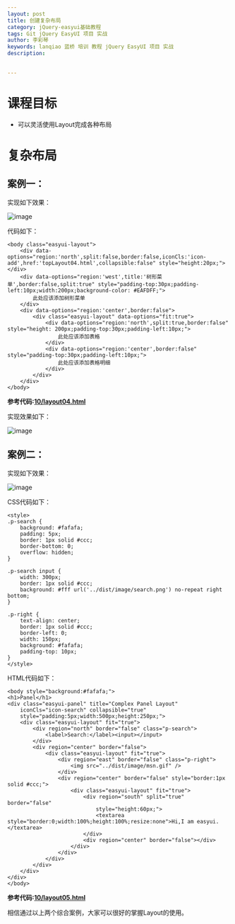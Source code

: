 ```yaml
---
layout: post  
title: 创建复杂布局    
category: jQuery-easyui基础教程  
tags: Git jQuery EasyUI 项目 实战  
author: 李彩琴  
keywords: lanqiao 蓝桥 培训 教程 jQuery EasyUI 项目 实战  
description:
  

---
```

# 课程目标

- 可以灵活使用Layout完成各种布局 


# 复杂布局

## 案例一：

  
实现如下效果：

![image](http://i.imgur.com/KKMNcWN.png) 

代码如下：

    <body class="easyui-layout">   
        <div data-options="region:'north',split:false,border:false,iconCls:'icon-add',href:'topLayout04.html',collapsible:false" style="height:20px;"></div>   
        <div data-options="region:'west',title:'树形菜单',border:false,split:true" style="padding-top:30px;padding-left:10px;width:200px;background-color: #EAFDFF;">
        	此处应该添加树形菜单
        </div>     
        <div data-options="region:'center',border:false">
        	<div class="easyui-layout" data-options="fit:true">
        		<div data-options="region:'north',split:true,border:false" style="height: 200px;padding-top:30px;padding-left:10px;">
        			此处应该添加表格
        		</div>
        		<div data-options="region:'center',border:false"  style="padding-top:30px;padding-left:10px;">
        			此处应该添加表格明细
        		</div>
        	</div>
        </div>   
    </body>  


**参考代码:[10/layout04.html](https://coding.net/u/lanqiao/p/easyuiDemo/git/blob/master/10/layout04.html)**

实现效果如下：

![image](http://i.imgur.com/hIPdYD0.png) 


## 案例二：

实现如下效果：

![image](http://i.imgur.com/cGsM8ub.png) 

CSS代码如下：

    <style>
    .p-search {
    	background: #fafafa;
    	padding: 5px;
    	border: 1px solid #ccc;
    	border-bottom: 0;
    	overflow: hidden;
    }

    .p-search input {
    	width: 300px;
    	border: 1px solid #ccc;
    	background: #fff url('../dist/image/search.png') no-repeat right bottom;
    }

    .p-right {
    	text-align: center;
    	border: 1px solid #ccc;
    	border-left: 0;
    	width: 150px;
    	background: #fafafa;
    	padding-top: 10px;
    }
    </style>

HTML代码如下：

    <body style="background:#fafafa;">
    <h1>Panel</h1>
    <div class="easyui-panel" title="Complex Panel Layout"
    	iconCls="icon-search" collapsible="true"
    	style="padding:5px;width:500px;height:250px;">
    	<div class="easyui-layout" fit="true">
    		<div region="north" border="false" class="p-search">
    			<label>Search:</label><input></input>
    		</div>
    		<div region="center" border="false">
    			<div class="easyui-layout" fit="true">
    				<div region="east" border="false" class="p-right">
    					<img src="../dist/image/msn.gif" />
    				</div>
    				<div region="center" border="false" style="border:1px solid #ccc;">
    					<div class="easyui-layout" fit="true">
    						<div region="south" split="true" border="false"
    							style="height:60px;">
    							<textarea style="border:0;width:100%;height:100%;resize:none">Hi,I am easyui.</textarea>
    						</div>
    						<div region="center" border="false"></div>
    					</div>
    				</div>
    			</div>
    		</div>
    	</div>
    </div>
    </body>


**参考代码:[10/layout05.html](https://coding.net/u/lanqiao/p/easyuiDemo/git/blob/master/10/layout05.html)**

相信通过以上两个综合案例，大家可以很好的掌握Layout的使用。






